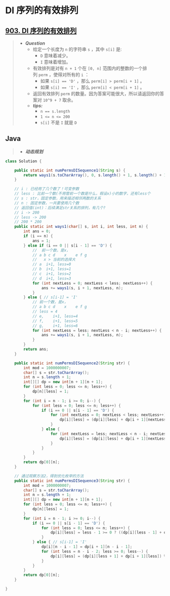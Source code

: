 # DI 序列的有效排列

## [903. DI 序列的有效排列](https://leetcode.cn/problems/valid-permutations-for-di-sequence/)

> - ***Question***
>   - 给定一个长度为 `n` 的字符串 `s` ，其中 `s[i]` 是:
>     - `D` 意味着减少。
>     - `I` 意味着增加。
>   - 有效排列是对有 `n + 1` 个在 `[0, n]` 范围内的整数的一个排列 `perm` ，使得对所有的 `i` ：
>     - 如果 `s[i] == 'D'` ，那么 `perm[i] > perm[i + 1]` 。
>     - 如果 `s[i] == 'I'` ，那么 `perm[i] < perm[i + 1]` 。
>   - 返回有效排列 `perm` 的数量。因为答案可能很大，所以请返回你的答案对 `10^9 + 7` 取余。
>   - ***tips:***
>     - `n == s.length`
>     - `1 <= n <= 200`
>     - `s[i]` 不是 `I` 就是 `D`

## Java

> - ***动态规划***

```java
class Solution {

    public static int numPermsDISequence1(String s) {
        return ways1(s.toCharArray(), 0, s.length() + 1, s.length() + 1);
    }

    // i : 已经用了几个数了！可变参数
    // less : 比前一个数(不用管前一个数是什么，假设x)小的数字，还有less个
    // s : str，固定参数，用来描述相邻两数的关系
    // n : 固定参数，一共要使用几个数
    // 返回值(int)：后续满足str关系的排列，有几个?
    // i -> 200
    // less -> 200
    // 200 * 200
    public static int ways1(char[] s, int i, int less, int n) {
        int ans = 0;
        if (i == n) {
            ans = 1;
        } else if (i == 0 || s[i - 1] == 'D') {
            //  前一个数，是x，
            // a b c d    x    e f g
            //   x > 当前的选择大
            // a  i+1, less=0
            // b  i+1, less=1
            // c  i+1, less=2
            // d  i+1, less=3
            for (int nextLess = 0; nextLess < less; nextLess++) {
                ans += ways1(s, i + 1, nextLess, n);
            }
        } else { // s[i-1] = 'I'
            // 前一个数，是x，
            // a b c d    x    e f g
            // less = 4
            // e,    i+1, less=4
            // f,    i+1, less=5
            // g,    i+1, less=6
            for (int nextLess = less; nextLess < n - i; nextLess++) {
                ans += ways1(s, i + 1, nextLess, n);
            }
        }
        return ans;
    }

    public static int numPermsDISequence2(String str) {
        int mod = 1000000007;
        char[] s = str.toCharArray();
        int n = s.length + 1;
        int[][] dp = new int[n + 1][n + 1];
        for (int less = 0; less <= n; less++) {
            dp[n][less] = 1;
        }
        for (int i = n - 1; i >= 0; i--) {
            for (int less = 0; less <= n; less++) {
                if (i == 0 || s[i - 1] == 'D') {
                    for (int nextLess = 0; nextLess < less; nextLess++) {
                        dp[i][less] = (dp[i][less] + dp[i + 1][nextLess]) % mod;
                    }
                } else {
                    for (int nextLess = less; nextLess < n - i; nextLess++) {
                        dp[i][less] = (dp[i][less] + dp[i + 1][nextLess]) % mod;
                    }
                }
            }
        }
        return dp[0][n];
    }

    // 通过观察方法2，得到优化枚举的方法
    public static int numPermsDISequence3(String str) {
        int mod = 1000000007;
        char[] s = str.toCharArray();
        int n = s.length + 1;
        int[][] dp = new int[n + 1][n + 1];
        for (int less = 0; less <= n; less++) {
            dp[n][less] = 1;
        }
        for (int i = n - 1; i >= 0; i--) {
            if (i == 0 || s[i - 1] == 'D') {
                for (int less = 0; less <= n; less++) {
                    dp[i][less] = less - 1 >= 0 ? ((dp[i][less - 1] + dp[i + 1][less - 1]) % mod) : 0;
                }
            } else { // s[i-1] = 'I'
                dp[i][n - i - 1] = dp[i + 1][n - i - 1];
                for (int less = n - i - 2; less >= 0; less--) {
                    dp[i][less] = (dp[i][less + 1] + dp[i + 1][less]) % mod;
                }
            }
        }
        return dp[0][n];
    }

}
```
